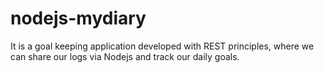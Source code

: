 # nodejs-mydiary
It is a goal keeping application developed with REST principles, where we can share our logs via Nodejs and track our daily goals.
